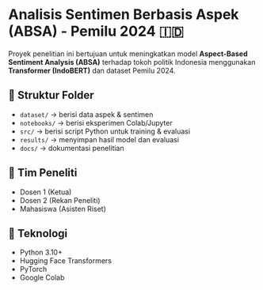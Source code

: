 # Analisis Sentimen Berbasis Aspek (ABSA) - Pemilu 2024 🇮🇩

Proyek penelitian ini bertujuan untuk meningkatkan model **Aspect-Based Sentiment Analysis (ABSA)**
terhadap tokoh politik Indonesia menggunakan **Transformer (IndoBERT)** dan dataset Pemilu 2024.

## 📁 Struktur Folder
- `dataset/` → berisi data aspek & sentimen
- `notebooks/` → berisi eksperimen Colab/Jupyter
- `src/` → berisi script Python untuk training & evaluasi
- `results/` → menyimpan hasil model dan evaluasi
- `docs/` → dokumentasi penelitian

## 👥 Tim Peneliti
- Dosen 1 (Ketua)
- Dosen 2 (Rekan Peneliti)
- Mahasiswa (Asisten Riset)

## 🚀 Teknologi
- Python 3.10+
- Hugging Face Transformers
- PyTorch
- Google Colab

